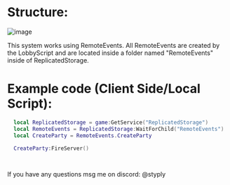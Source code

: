 
# Structure:

![image](https://github.com/STyPLy/Roblox/assets/87618871/118521ba-0e6a-43e0-9e3b-e850c7a2124f)


This system works using RemoteEvents. All RemoteEvents are created by the LobbyScript and are located inside a folder named "RemoteEvents" inside of ReplicatedStorage.

# Example code (Client Side/Local Script):
```lua
  local ReplicatedStorage = game:GetService("ReplicatedStorage")
  local RemoteEvents = ReplicatedStorage:WaitForChild("RemoteEvents")
  local CreateParty = RemoteEvents.CreateParty

  CreateParty:FireServer()

  
```

If you have any questions msg me on discord: @styply
